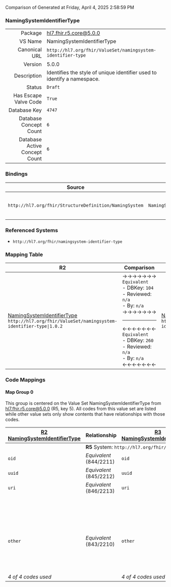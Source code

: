 Comparison of 
Generated at Friday, April 4, 2025 2:58:59 PM

### NamingSystemIdentifierType

|      |     |
| ---: | --- |
| Package | hl7.fhir.r5.core@5.0.0 |
| VS Name | NamingSystemIdentifierType |
| Canonical URL | `http://hl7.org/fhir/ValueSet/namingsystem-identifier-type` |
| Version | 5.0.0 |
| Description | Identifies the style of unique identifier used to identify a namespace. |
| Status | `Draft` |
| Has Escape Valve Code | `True` |
| Database Key | `4747` |
| Database Concept Count | `6` |
| Database Active Concept Count | `6` |
### Bindings

| Source | Element | Binding | Strength | Element Short |
| ------ | ------- | ------- | -------- | ------------- |
| `http://hl7.org/fhir/StructureDefinition/NamingSystem` | `NamingSystem.uniqueId.type` | `http://hl7.org/fhir/ValueSet/namingsystem-identifier-type\|5.0.0` | `Required` | oid \| uuid \| uri \| iri-stem \| v2csmnemonic \| other |

### Referenced Systems

* `http://hl7.org/fhir/namingsystem-identifier-type`
### Mapping Table

| R2 | Comparison | R3 | Comparison | R4 | Comparison | R4B | Comparison | R5
| --- | --- | --- | --- | --- | --- | --- | --- | ---
| [NamingSystemIdentifierType](/docs/R2/ValueSets/NamingSystemIdentifierType.md)<br/> `http://hl7.org/fhir/ValueSet/namingsystem-identifier-type\|1.0.2` | →→→→→→→<br/>`Equivalent`<br/>- DBKey: `104`<br/>- Reviewed: `n/a`<br/>- By: `n/a`<br/>→→→→→→→<hr/>←←←←←←←<br/>`Equivalent`<br/>- DBKey: `260`<br/>- Reviewed: `n/a`<br/>- By: `n/a`<br/>←←←←←←←| [NamingSystemIdentifierType](/docs/R3/ValueSets/NamingSystemIdentifierType.md)<br/> `http://hl7.org/fhir/ValueSet/namingsystem-identifier-type\|3.0.2` | →→→→→→→<br/>`Equivalent`<br/>- DBKey: `455`<br/>- Reviewed: `n/a`<br/>- By: `n/a`<br/>→→→→→→→<hr/>←←←←←←←<br/>`Equivalent`<br/>- DBKey: `679`<br/>- Reviewed: `n/a`<br/>- By: `n/a`<br/>←←←←←←←| [NamingSystemIdentifierType](/docs/R4/ValueSets/NamingSystemIdentifierType.md)<br/> `http://hl7.org/fhir/ValueSet/namingsystem-identifier-type\|4.0.1` | →→→→→→→<br/>`Equivalent`<br/>- DBKey: `1627`<br/>- Reviewed: `n/a`<br/>- By: `n/a`<br/>→→→→→→→<hr/>←←←←←←←<br/>`Equivalent`<br/>- DBKey: `1628`<br/>- Reviewed: `n/a`<br/>- By: `n/a`<br/>←←←←←←←| [NamingSystemIdentifierType](/docs/R4B/ValueSets/NamingSystemIdentifierType.md)<br/> `http://hl7.org/fhir/ValueSet/namingsystem-identifier-type\|4.3.0` | →→→→→→→<br/>`SourceIsNarrowerThanTarget`<br/>- DBKey: `937`<br/>- Reviewed: `n/a`<br/>- By: `n/a`<br/>→→→→→→→<hr/>←←←←←←←<br/>`SourceIsBroaderThanTarget`<br/>- DBKey: `1198`<br/>- Reviewed: `n/a`<br/>- By: `n/a`<br/>←←←←←←←| [NamingSystemIdentifierType](/docs/R5/ValueSets/NamingSystemIdentifierType.md)<br/> `http://hl7.org/fhir/ValueSet/namingsystem-identifier-type\|5.0.0` 

### Code Mappings


#### Map Group 0

This group is centered on the Value Set NamingSystemIdentifierType from hl7.fhir.r5.core@5.0.0 (R5, key 5).
All codes from this value set are listed while other value sets only show contents that have relationships with those codes.

| [R2 NamingSystemIdentifierType](/docs/R2/ValueSets/NamingSystemIdentifierType.md)| Relationship | [R3 NamingSystemIdentifierType](/docs/R3/ValueSets/NamingSystemIdentifierType.md)| Relationship | [R4 NamingSystemIdentifierType](/docs/R4/ValueSets/NamingSystemIdentifierType.md)| Relationship | [R4B NamingSystemIdentifierType](/docs/R4B/ValueSets/NamingSystemIdentifierType.md)| Relationship | R5 NamingSystemIdentifierType
| --- | --- | --- | --- | --- | --- | --- | --- | ---
| <td colspan="8">**R5** System: `http://hl7.org/fhir/namingsystem-identifier-type`
| `oid`| _Equivalent_ <br/>(844/2211)| `oid`| _Equivalent_ <br/>(4034/6368)| `oid`| _Equivalent_ <br/>(16662/16663)| `oid`| _Equivalent_ <br/>(9030/11339)| **`oid`**
| `uuid`| _Equivalent_ <br/>(845/2212)| `uuid`| _Equivalent_ <br/>(4035/6369)| `uuid`| _Equivalent_ <br/>(16664/16665)| `uuid`| _Equivalent_ <br/>(9031/11342)| **`uuid`**
| `uri`| _Equivalent_ <br/>(846/2213)| `uri`| _Equivalent_ <br/>(4036/6370)| `uri`| _Equivalent_ <br/>(16666/16667)| `uri`| _Equivalent_ <br/>(9032/11341)| **`uri`**
| | | | | | | | | **`iri-stem`**
| | | | | | | | | **`v2csmnemonic`**
| `other`| _Equivalent_ <br/>(843/2210)| `other`| _Equivalent_ <br/>(4033/6367)| `other`| _Equivalent_ <br/>(16668/16669)| `other`| →→→→ _SourceIsNarrowerThanTarget_ →→→→ <br/>(9029)<hr/>←←←← _SourceIsBroaderThanTarget_ ←←←← <br/>(11340) | **`other`**
| *4 of 4 codes used* | | *4 of 4 codes used* | | *4 of 4 codes used* | | *4 of 4 codes used* | | *6 of 6 codes used* 

